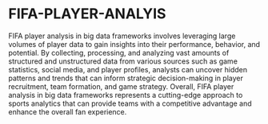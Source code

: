 # FIFA-PLAYER-ANALYIS
FIFA player analysis in big data frameworks involves leveraging large volumes of player data to gain insights into their performance, 
behavior, and potential. By collecting, processing, and analyzing vast amounts of structured and unstructured data from various sources such as 
game statistics, social media, and player profiles, 
analysts can uncover hidden patterns and trends that can inform strategic decision-making in player recruitment, team formation, and game strategy.
Overall, FIFA player analysis in big data frameworks represents a cutting-edge approach to sports analytics that 
can provide teams with a competitive advantage and enhance the overall fan experience.
